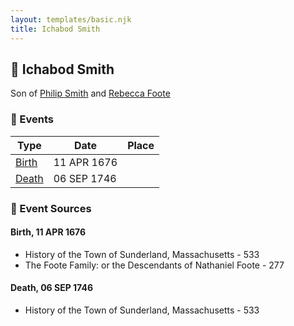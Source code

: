 ```yaml
---
layout: templates/basic.njk
title: Ichabod Smith
---
```

## 🔵 Ichabod Smith

Son of [Philip Smith](/people/6/61981014) and [Rebecca Foote](/people/3/32470572)

### 📆 Events

Type | Date | Place
------ | ------ | ------
[Birth](#event-3d0e5c8b-a16f-4463-ad96-107fcae2a0cc) | 11 APR 1676 |
[Death](#event-af752a00-5901-4f32-9ddc-eb03aa4734c2) | 06 SEP 1746 |

### 📰 Event Sources

#### <a id="event-3d0e5c8b-a16f-4463-ad96-107fcae2a0cc"></a> Birth, 11 APR 1676
* History of the Town of Sunderland, Massachusetts  - 533
* The Foote Family: or the Descendants of Nathaniel Foote  - 277

#### <a id="event-af752a00-5901-4f32-9ddc-eb03aa4734c2"></a> Death, 06 SEP 1746
* History of the Town of Sunderland, Massachusetts  - 533